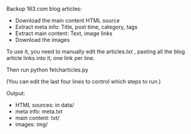 Backup 163.com blog articles:
- Download the main content HTML source
- Extract meta info: Title, post time, category, tags
- Extract main content: Text, image links
- Download the images

To use it, you need to manually edit the 
  articles.txt
, pasting all the blog article links into it, one link per line.

Then run 
  python fetcharticles.py

(You can edit the last four lines to control which steps to run.)

Output:
- HTML sources: in data/
- meta info: meta.txt
- main content: txt/
- images: img/
